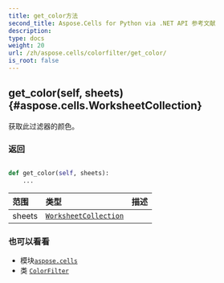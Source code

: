 ```yaml
---
title: get_color方法
second_title: Aspose.Cells for Python via .NET API 参考文献
description:
type: docs
weight: 20
url: /zh/aspose.cells/colorfilter/get_color/
is_root: false
---
```

##  get_color(self, sheets) {#aspose.cells.WorksheetCollection}
获取此过滤器的颜色。


### 返回




```python

def get_color(self, sheets):
    ...
```


|范围|类型|描述|
| :- | :- | :- |
| sheets | [`WorksheetCollection`](/cells/python-net/zh/aspose.cells/worksheetcollection) |  |



### 也可以看看
* 模块[`aspose.cells`](../../)
* 类 [`ColorFilter`](/cells/python-net/zh/aspose.cells/colorfilter)
